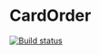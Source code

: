 # CardOrder
[![Build status](https://ci.appveyor.com/api/projects/status/rsm4xr6p03tktg54/branch/main?svg=true)](https://ci.appveyor.com/project/fps-git/cardorder/branch/main)
